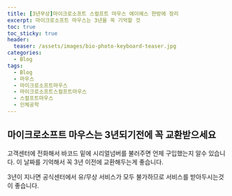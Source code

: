 ```yaml
---
title: [3년무상]마이크로소프트 스컬프트 마우스 에이에스 한방에 정리
excerpt: 마이크로소프트 마우스는 3년을 꼭 기억할 것
toc: true
toc_sticky: true
header:
  teaser: /assets/images/bio-photo-keyboard-teaser.jpg
categories:
  - Blog
tags:
  - Blog
  - 마우스
  - 마이크로소프트마우스
  - 마이크로소프트스컬프트마우스
  - 스컬프트마우스
  - 인체공학
---
```


## 마이크로소프트 마우스는 3년되기전에 꼭 교환받으세요

고객센터에 전화해서 바코드 밑에 시리얼넘버를 불러주면 언제 구입했는지 알수 있습니다. 이 날짜를 기억해서 꼭 3년 이전에 교환해두는게 좋습니다.

3년이 지나면 공식센터에서 유/무상 서비스가 모두 불가하므로 서비스를 받아두시는것이 좋습니다.
